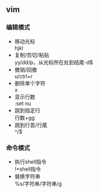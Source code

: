 ## vim
### 编辑模式
+ 移动光标  
hjkl
+ 复制/剪切/粘贴  
yy/dd/p，从光标所在处到结尾-d$
+ 撤销/回撤    
u/ctrl+r
+ 删除单个字符  
x
+ 显示行数  
:set nu
+ 跳到指定行  
行数+gg 
+ 跳到行首/行尾  
^/$
### 命令模式
+ 执行shell指令  
!+shell指令
+ 替换字符串  
%s/字符串/字符串/g 



